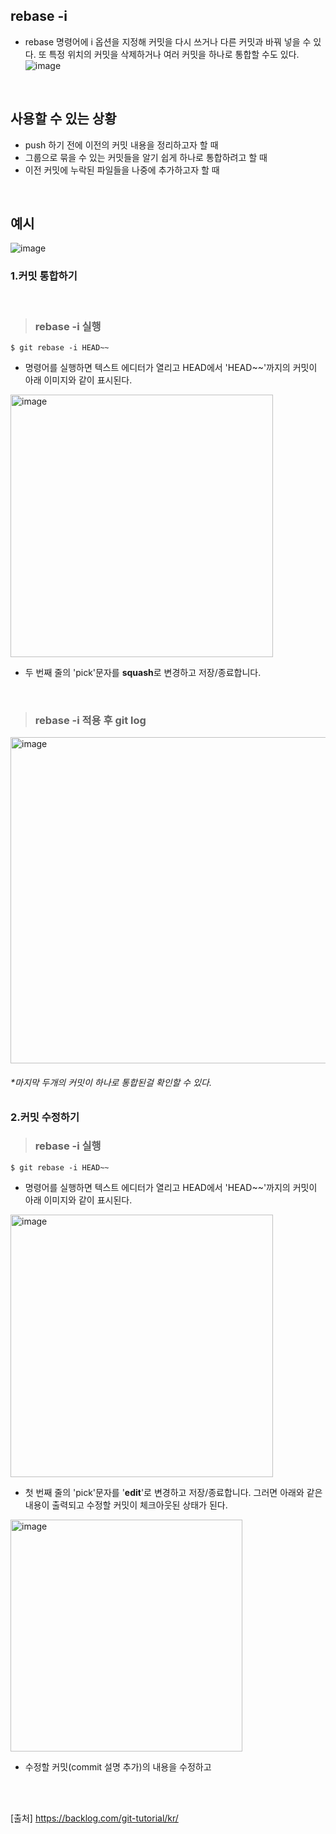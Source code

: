 ## rebase -i
- rebase 명령어에 i 옵션을 지정해 커밋을 다시 쓰거나 다른 커밋과 바꿔 넣을 수 있다. 또 특정 위치의 커밋을 삭제하거나 여러 커밋을 하나로 통합할 수도 있다.
![image](https://user-images.githubusercontent.com/57171304/185101377-97a049ab-13cc-4946-8231-3ad610a36a7b.png)
<br>

## 사용할 수 있는 상황
- push 하기 전에 이전의 커밋 내용을 정리하고자 할 때
- 그룹으로 묶을 수 있는 커밋들을 알기 쉽게 하나로 통합하려고 할 때
- 이전 커밋에 누락된 파일들을 나중에 추가하고자 할 때
<br>


## 예시
![image](https://user-images.githubusercontent.com/57171304/185102070-91be507b-cb01-4e3b-b72e-4635f497a0a9.png)
<br>


### 1.커밋 통합하기  
<br>

>### rebase -i 실행
```
$ git rebase -i HEAD~~
```
- 명령어를 실행하면 텍스트 에디터가 열리고 HEAD에서 'HEAD~~'까지의 커밋이 아래 이미지와 같이 표시된다.
<img width="420" alt="image" src="https://user-images.githubusercontent.com/57171304/185270665-c5dff1d2-a0fc-4ef2-b99b-ce0883d33ffb.png">

- 두 번째 줄의 'pick'문자를 **squash**로 변경하고 저장/종료합니다.
<br>

>### rebase -i 적용 후 git log
<img width="522" alt="image" src="https://user-images.githubusercontent.com/57171304/185271077-556195ca-8863-4312-a064-430b02167ac3.png">

###### *마지막 두개의 커밋이 하나로 통합된걸 확인할 수 있다.

### 2.커밋 수정하기

>### rebase -i 실행
```
$ git rebase -i HEAD~~
```
- 명령어를 실행하면 텍스트 에디터가 열리고 HEAD에서 'HEAD~~'까지의 커밋이 아래 이미지와 같이 표시된다.
<img width="420" alt="image" src="https://user-images.githubusercontent.com/57171304/185270665-c5dff1d2-a0fc-4ef2-b99b-ce0883d33ffb.png">

- 첫 번째 줄의 'pick'문자를 '**edit**'로 변경하고 저장/종료합니다. 그러면 아래와 같은 내용이 출력되고 수정할 커밋이 체크아웃된 상태가 된다.
<img width="371" alt="image" src="https://user-images.githubusercontent.com/57171304/185278589-e30258dd-5a79-453d-b6ab-0da488ffa57c.png">
<br>

- 수정할 커밋(commit 설명 추가)의 내용을 수정하고 

<br>


<br>

[출처] https://backlog.com/git-tutorial/kr/
